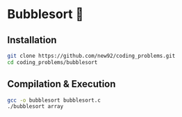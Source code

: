 # Bubblesort 🫧

## Installation

```bash
git clone https://github.com/new92/coding_problems.git
cd coding_problems/bubblesort
```

## Compilation & Execution

```bash
gcc -o bubblesort bubblesort.c
./bubblesort array
```

